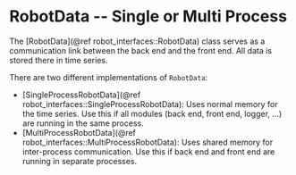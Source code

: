 RobotData -- Single or Multi Process
====================================


The [RobotData](@ref robot_interfaces::RobotData) class serves as a
communication link between the back end and the front end.  All data is stored
there in time series.

There are two different implementations of `RobotData`:

- [SingleProcessRobotData](@ref robot_interfaces::SingleProcessRobotData):  Uses
  normal memory for the time series.  Use this if all modules (back end, front
  end, logger, ...) are running in the same process.
- [MultiProcessRobotData](@ref robot_interfaces::MultiProcessRobotData):  Uses
  shared memory for inter-process communication.  Use this if back end and front
  end are running in separate processes.
